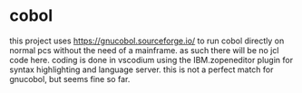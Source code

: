 # cobol
this project uses https://gnucobol.sourceforge.io/ to run cobol directly on normal pcs without the need of a mainframe. as such there will be no jcl code here.
coding is done in vscodium using the IBM.zopeneditor plugin for syntax highlighting and language server. this is not a perfect match for gnucobol, but seems fine so far.

